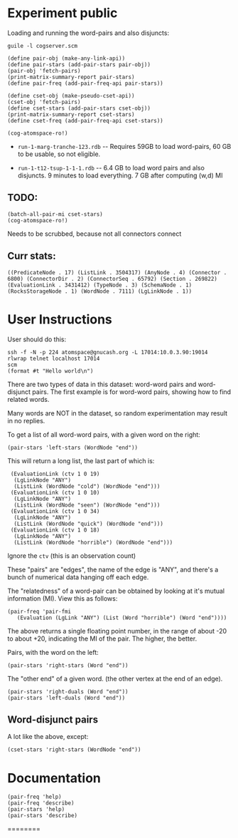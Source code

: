 
Experiment public
=================


Loading and running the word-pairs and also disjuncts:
```
guile -l cogserver.scm

(define pair-obj (make-any-link-api))
(define pair-stars (add-pair-stars pair-obj))
(pair-obj 'fetch-pairs)
(print-matrix-summary-report pair-stars)
(define pair-freq (add-pair-freq-api pair-stars))

(define cset-obj (make-pseudo-cset-api))
(cset-obj 'fetch-pairs)
(define cset-stars (add-pair-stars cset-obj))
(print-matrix-summary-report cset-stars)
(define cset-freq (add-pair-freq-api cset-stars))

(cog-atomspace-ro!)
```

* `run-1-marg-tranche-123.rdb` -- Requires 59GB to load word-pairs,
    60 GB to be usable, so not eligible.

* `run-1-t12-tsup-1-1-1.rdb` -- 6.4 GB to load word pairs and
   also disjuncts.  9 minutes to load everything.
   7 GB after computing (w,d) MI


TODO:
-----
```
(batch-all-pair-mi cset-stars)
(cog-atomspace-ro!)
```
Needs to be scrubbed, because not all connectors connect

Curr stats:
-----------
```
((PredicateNode . 17) (ListLink . 3504317) (AnyNode . 4) (Connector . 6800) (ConnectorDir . 2) (ConnectorSeq . 65792) (Section . 269822) (EvaluationLink . 3431412) (TypeNode . 3) (SchemaNode . 1) (RocksStorageNode . 1) (WordNode . 7111) (LgLinkNode . 1))
```


User Instructions
=================
User should do this:

```
ssh -f -N -p 224 atomspace@gnucash.org -L 17014:10.0.3.90:19014
rlwrap telnet localhost 17014
scm
(format #t "Hello world\n")
```

There are two types of data in this dataset: word-word pairs and
word-disjunct pairs.  The first example is for word-word pairs,
showing how to find related words.

Many words are NOT in the dataset, so random experimentation
may result in no replies.

To get a list of all word-word pairs, with a given word on the right:
```
(pair-stars 'left-stars (WordNode "end"))
```

This will return a long list, the last part of which is:
```
 (EvaluationLink (ctv 1 0 19)
  (LgLinkNode "ANY")
  (ListLink (WordNode "cold") (WordNode "end")))
 (EvaluationLink (ctv 1 0 10)
  (LgLinkNode "ANY")
  (ListLink (WordNode "seen") (WordNode "end")))
 (EvaluationLink (ctv 1 0 34)
  (LgLinkNode "ANY")
  (ListLink (WordNode "quick") (WordNode "end")))
 (EvaluationLink (ctv 1 0 18)
  (LgLinkNode "ANY")
  (ListLink (WordNode "horrible") (WordNode "end")))
```
Ignore the `ctv` (this is an observation count)

These "pairs" are "edges", the name of the edge is "ANY",
and there's a bunch of numerical data hanging off each edge.

The "relatedness" of a word-pair can be obtained by looking
at it's mutual information (MI). View this as follows:
```
(pair-freq 'pair-fmi
   (Evaluation (LgLink "ANY") (List (Word "horrible") (Word "end"))))
```
The above returns a single floating point number, in the range of
about -20 to about +20, indicating the MI of the pair. The higher,
the better.

Pairs, with the word on the left:
```
(pair-stars 'right-stars (Word "end"))
```

The "other end" of a given word. (the other vertex at the
end of an edge).
```
(pair-stars 'right-duals (Word "end"))
(pair-stars 'left-duals (Word "end"))
```

Word-disjunct pairs
-------------------
A lot like the above, except:
```
(cset-stars 'right-stars (WordNode "end"))
```


Documentation
=============
```
(pair-freq 'help)
(pair-freq 'describe)
(pair-stars 'help)
(pair-stars 'describe)
```

========
